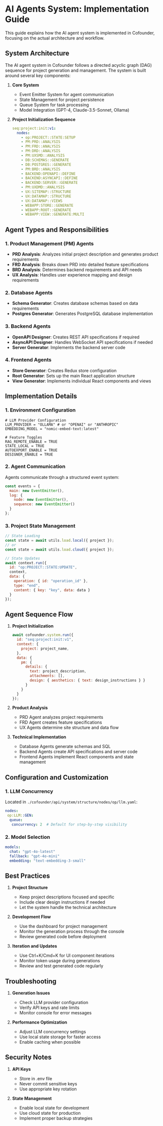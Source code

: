 # AI Agents System: Implementation Guide

This guide explains how the AI agent system is implemented in Cofounder, focusing on the actual architecture and workflow.

## System Architecture

The AI agent system in Cofounder follows a directed acyclic graph (DAG) sequence for project generation and management. The system is built around several key components:

1. **Core System**
   - Event Emitter System for agent communication
   - State Management for project persistence
   - Queue System for task processing
   - Model Integration (GPT-4, Claude-3.5-Sonnet, Ollama)

2. **Project Initialization Sequence**
   ```yaml
   seq:project:init:v1:
     nodes:
       - op:PROJECT::STATE:SETUP
       - PM:PRD::ANALYSIS
       - PM:FRD::ANALYSIS
       - PM:DRD::ANALYSIS
       - PM:UXSMD::ANALYSIS
       - DB:SCHEMAS::GENERATE
       - DB:POSTGRES::GENERATE
       - PM:BRD::ANALYSIS
       - BACKEND:OPENAPI::DEFINE
       - BACKEND:ASYNCAPI::DEFINE
       - BACKEND:SERVER::GENERATE
       - PM:UXDMD::ANALYSIS
       - UX:SITEMAP::STRUCTURE
       - UX:DATAMAP::STRUCTURE
       - UX:DATAMAP::VIEWS
       - WEBAPP:STORE::GENERATE
       - WEBAPP:ROOT::GENERATE
       - WEBAPP:VIEW::GENERATE:MULTI
   ```

## Agent Types and Responsibilities

### 1. Product Management (PM) Agents
- **PRD Analysis**: Analyzes initial project description and generates product requirements
- **FRD Analysis**: Breaks down PRD into detailed feature specifications
- **BRD Analysis**: Determines backend requirements and API needs
- **UX Analysis**: Handles user experience mapping and design requirements

### 2. Database Agents
- **Schema Generator**: Creates database schemas based on data requirements
- **Postgres Generator**: Generates PostgreSQL database implementation

### 3. Backend Agents
- **OpenAPI Designer**: Creates REST API specifications if required
- **AsyncAPI Designer**: Handles WebSocket API specifications if needed
- **Server Generator**: Implements the backend server code

### 4. Frontend Agents
- **Store Generator**: Creates Redux store configuration
- **Root Generator**: Sets up the main React application structure
- **View Generator**: Implements individual React components and views

## Implementation Details

### 1. Environment Configuration
```env
# LLM Provider Configuration
LLM_PROVIDER = "OLLAMA" # or "OPENAI" or "ANTHROPIC"
EMBEDDING_MODEL = "nomic-embed-text:latest"

# Feature Toggles
RAG_REMOTE_ENABLE = TRUE
STATE_LOCAL = TRUE
AUTOEXPORT_ENABLE = TRUE
DESIGNER_ENABLE = TRUE
```

### 2. Agent Communication
Agents communicate through a structured event system:
```javascript
const events = {
  main: new EventEmitter(),
  log: {
    node: new EventEmitter(),
    sequence: new EventEmitter()
  }
};
```

### 3. Project State Management
```javascript
// State Loading
const state = await utils.load.local({ project });
// or
const state = await utils.load.cloud({ project });

// State Updates
await context.run({
  id: "op:PROJECT::STATE:UPDATE",
  context,
  data: {
    operation: { id: "operation_id" },
    type: "end",
    content: { key: "key", data: data }
  }
});
```

## Agent Sequence Flow

1. **Project Initialization**
   ```javascript
   await cofounder.system.run({
     id: "seq:project:init:v1",
     context: {
       project: project_name,
     },
     data: {
       pm: {
         details: {
           text: project_description,
           attachments: [],
           design: { aesthetics: { text: design_instructions } }
         }
       }
     }
   });
   ```

2. **Product Analysis**
   - PRD Agent analyzes project requirements
   - FRD Agent creates feature specifications
   - UX Agents determine site structure and data flow

3. **Technical Implementation**
   - Database Agents generate schemas and SQL
   - Backend Agents create API specifications and server code
   - Frontend Agents implement React components and state management

## Configuration and Customization

### 1. LLM Concurrency
Located in `./cofounder/api/system/structure/nodes/op/llm.yaml`:
```yaml
nodes:
 op:LLM::GEN:
  queue:
   concurrency: 2  # Default for step-by-step visibility
```

### 2. Model Selection
```yaml
models:
  chat: "gpt-4o-latest"
  fallback: "gpt-4o-mini"
  embedding: "text-embedding-3-small"
```

## Best Practices

1. **Project Structure**
   - Keep project descriptions focused and specific
   - Include clear design instructions if needed
   - Let the system handle the technical architecture

2. **Development Flow**
   - Use the dashboard for project management
   - Monitor the generation process through the console
   - Review generated code before deployment

3. **Iteration and Updates**
   - Use Ctrl+K/Cmd+K for UI component iterations
   - Monitor token usage during generations
   - Review and test generated code regularly

## Troubleshooting

1. **Generation Issues**
   - Check LLM provider configuration
   - Verify API keys and rate limits
   - Monitor console for error messages

2. **Performance Optimization**
   - Adjust LLM concurrency settings
   - Use local state storage for faster access
   - Enable caching when possible

## Security Notes

1. **API Keys**
   - Store in .env file
   - Never commit sensitive keys
   - Use appropriate key rotation

2. **State Management**
   - Enable local state for development
   - Use cloud state for production
   - Implement proper backup strategies